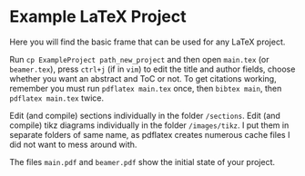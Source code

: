 # Example LaTeX Project

Here you will find the basic frame that can be used for any LaTeX project.

Run `cp ExampleProject path_new_project` and then open `main.tex` (or `beamer.tex`), press `ctrl+j` (if in `vim`) to edit the title and author fields, choose whether you want an abstract and ToC or not. To get citations working, remember you must run `pdflatex main.tex` once, then `bibtex main`, then `pdflatex main.tex` twice.

Edit (and compile) sections individually in the folder `/sections`. Edit (and compile) tikz diagrams individually in the folder `/images/tikz`. I put them in separate folders of same name, as pdflatex creates numerous cache files I did not want to mess around with.

The files `main.pdf` and `beamer.pdf` show the initial state of your project.
